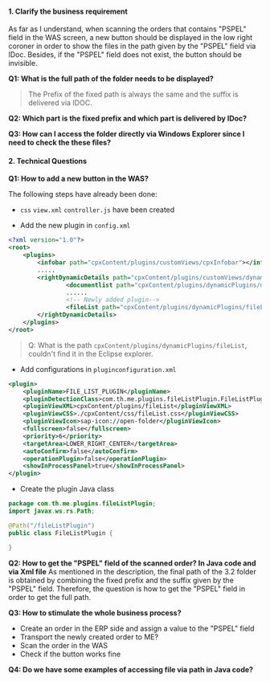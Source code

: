 #### 1. Clarify the business requirement

As far as I understand, when scanning the orders that contains "PSPEL" field in the WAS screen, a new button should be displayed in the low right coroner in order to show the files in the path given by the "PSPEL" field via IDoc. Besides, if the "PSPEL" field does not exist, the button should be invisible.

**Q1: What is the full path of the folder needs to be displayed?**

> The Prefix of the fixed path is always the same and the suffix is delivered via IDOC.

**Q2: Which part is the fixed prefix and which part is delivered by IDoc?**

**Q3: How can I access the folder directly via Windows Explorer since I need to check the these files?**

#### 2. Technical Questions

**Q1: How to add a new button in the WAS?**

The following steps have already been done:

- `css` `view.xml` `controller.js` have been created
  
- Add the new plugin in `config.xml`
  

```xml
<?xml version="1.0"?>
<root>
	<plugins>
		<infobar path="cpxContent/plugins/customViews/cpxInfobar"></infobar>
		.....
		<rightDynamicDetails path="cpxContent/plugins/customViews/dynamicDetailSection">
				<documentlist path="cpxContent/plugins/dynamicPlugins/documentlist" fullscreen="false"></documentlist>
				......
                <!-- Newly added plugin-->
				<fileList path="cpxContent/plugins/dynamicPlugins/fileList" fullscreen="false"></fileList>
		</rightDynamicDetails>
	</plugins>
</root>
```
> Q: What is the path `cpxContent/plugins/dynamicPlugins/fileList`, couldn't find it in the Eclipse explorer. 

- Add configurations in `pluginconfiguration.xml`
```xml
<plugin>
    <pluginName>FILE_LIST_PLUGIN</pluginName>
    <pluginDetectionClass>com.th.me.plugins.fileListPlugin.FileListPlugin</pluginDetectionClass>
    <pluginViewXML>cpxContent/plugins/fileList</pluginViewXML>
    <pluginViewCSS>./cpxContent/css/fileList.css</pluginViewCSS>
    <pluginViewIcon>sap-icon://open-folder</pluginViewIcon>
    <fullscreen>false</fullscreen>
    <priority>6</priority>
    <targetArea>LOWER_RIGHT_CENTER</targetArea>
    <autoConfirm>false</autoConfirm>
    <operationPlugin>false</operationPlugin>
    <showInProcessPanel>true</showInProcessPanel>
</plugin>
```
* Create the plugin Java class

```java
package com.th.me.plugins.fileListPlugin;
import javax.ws.rs.Path;

@Path("/fileListPlugin")
public class FileListPlugin {

}
```

**Q2: How to get the "PSPEL" field of the scanned order? In Java code and via Xml file**
As mentioned in the description, the final path of the 3.2 folder is obtained by combining the fixed prefix and the suffix given by the "PSPEL" field. Therefore, the question is how to get the "PSPEL" field in order to get the full path. 


**Q3: How to stimulate the whole business process?**
* Create an order in the ERP side and assign a value to the "PSPEL" field
* Transport the newly created order to ME?
* Scan the order in the WAS
* Check if the button works fine


**Q4: Do we have some examples of accessing file via path in Java code?**
